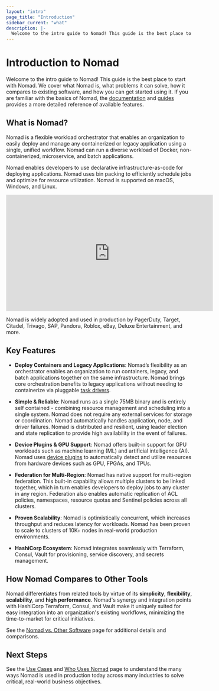 ```yaml
---
layout: "intro"
page_title: "Introduction"
sidebar_current: "what"
description: |-
  Welcome to the intro guide to Nomad! This guide is the best place to start with Nomad. We cover what Nomad is, what problems it can solve, how it compares to existing software, and a quick start for using Nomad.
---
```


# Introduction to Nomad

Welcome to the intro guide to Nomad! This guide is the best place to start with Nomad. We cover what Nomad is, what problems it can solve, how it compares to existing software, and how you can get started using it. If you are familiar with the basics of Nomad, the [documentation](https://www.nomadproject.io/docs/index.html) and [guides](https://www.nomadproject.io/guides/index.html) provides a more detailed reference of available features.

## What is Nomad?

Nomad is a flexible workload orchestrator that enables an organization to easily deploy and manage any containerized or legacy application using a single, unified workflow. Nomad can run a diverse workload of Docker, non-containerized, microservice, and batch applications.

Nomad enables developers to use declarative infrastructure-as-code for deploying applications.  Nomad uses bin packing to efficiently schedule jobs and optimize for resource utilization.  Nomad is supported on macOS, Windows, and Linux.

<iframe src="https://www.youtube.com/embed/s_Fm9UtL4YU" frameborder="0" allowfullscreen="true"  width="560" height="315" ></iframe>

Nomad is widely adopted and used in production by PagerDuty, Target, Citadel, Trivago, SAP, Pandora, Roblox, eBay, Deluxe Entertainment, and more.   

## Key Features

* **Deploy Containers and Legacy Applications**: Nomad’s flexibility as an orchestrator enables an organization to run containers, legacy, and batch applications together on the same infrastructure.  Nomad brings core orchestration benefits to legacy applications without needing to containerize via pluggable [task drivers](https://www.nomadproject.io/docs/drivers/index.html).

* **Simple & Reliable**:  Nomad runs as a single 75MB binary and is entirely self contained - combining resource management and scheduling into a single system.  Nomad does not require any external services for storage or coordination.  Nomad automatically handles application, node, and driver failures.  Nomad is distributed and resilient, using leader election and state replication to provide high availability in the event of failures.   

* **Device Plugins & GPU Support**: Nomad offers built-in support for GPU workloads such as machine learning (ML) and artificial intelligence (AI).  Nomad uses [device plugins](https://www.nomadproject.io/docs/devices/index.html) to automatically detect and utilize resources from hardware devices such as GPU, FPGAs, and TPUs.

* **Federation for Multi-Region**: Nomad has native support for multi-region federation. This built-in capability allows multiple clusters to be linked together, which in turn enables developers to deploy jobs to any cluster in any region. Federation also enables automatic replication of ACL policies, namespaces, resource quotas and Sentinel policies across all clusters.

* **Proven Scalability**: Nomad is optimistically concurrent, which increases throughput and reduces latency for workloads.  Nomad has been proven to scale to clusters of 10K+ nodes in real-world production environments.

* **HashiCorp Ecosystem**: Nomad integrates seamlessly with Terraform, Consul, Vault for provisioning, service discovery, and secrets management.

## How Nomad Compares to Other Tools

Nomad differentiates from related tools by virtue of its **simplicity**, **flexibility**,
**scalability**, and **high performance**. Nomad's synergy and integration points with
HashiCorp Terraform, Consul, and Vault make it uniquely suited for easy integration into
an organization's existing workflows, minimizing the time-to-market for critical initiatives.

See the [Nomad vs. Other Software](/intro/vs/index.html) page for additional details and
comparisons.

## Next Steps

See the [Use Cases](/intro/use-cases.html) and [Who Uses Nomad](/intro/who-uses-nomad.html) page to understand the many ways Nomad is used in production today across many industries to solve critical, real-world business objectives.
